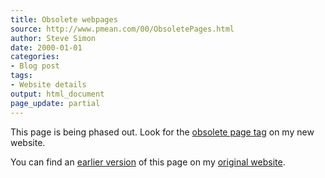 ```yaml
---
title: Obsolete webpages
source: http://www.pmean.com/00/ObsoletePages.html
author: Steve Simon
date: 2000-01-01
categories:
- Blog post
tags:
- Website details
output: html_document
page_update: partial
---
```


This page is being phased out. Look for the [obsolete page tag][sim3] on my new website.

<!---More--->

You can find an [earlier version][sim1] of this page on my [original website][sim2].

[sim1]: http://www.pmean.com/00/ObsoletePages.html
[sim2]: http://www.pmean.com/original_site.html
[sim3]: http://new.pmean.com/tags/obsolete-page/
